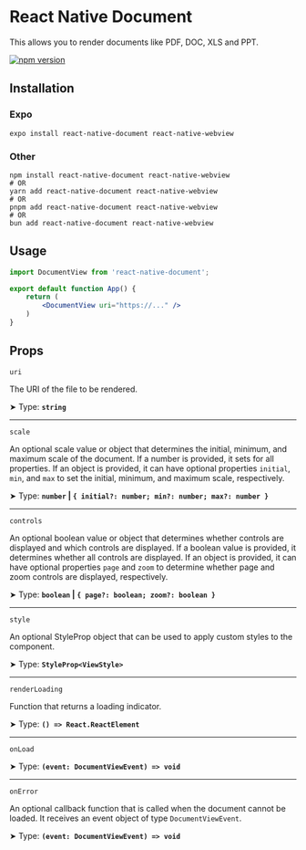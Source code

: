 # React Native Document

This allows you to render documents like PDF, DOC, XLS and PPT.

[![npm version](https://badge.fury.io/js/react-native-document.svg)](https://badge.fury.io/js/react-native-document)

## Installation

### Expo

```shell
expo install react-native-document react-native-webview
```

### Other

```shell
npm install react-native-document react-native-webview
# OR
yarn add react-native-document react-native-webview
# OR
pnpm add react-native-document react-native-webview
# OR
bun add react-native-document react-native-webview

```

## Usage

```jsx
import DocumentView from 'react-native-document';

export default function App() {
    return (
        <DocumentView uri="https://..." />
    )
}
```

## Props

`uri`

The URI of the file to be rendered.

➤ Type: **`string`** <br/>

---

`scale`

An optional scale value or object that determines the initial, minimum, and maximum scale of the document. If a number is provided, it sets for all properties. If an object is provided, it can have optional properties `initial`, `min`, and `max` to set the initial, minimum, and maximum scale, respectively.

➤ Type: **`number` | `{ initial?: number; min?: number; max?: number }`** <br/>

---

`controls`

An optional boolean value or object that determines whether controls are displayed and which controls are displayed. If a boolean value is provided, it determines whether all controls are displayed. If an object is provided, it can have optional properties `page` and `zoom` to determine whether page and zoom controls are displayed, respectively.

➤ Type: **`boolean` | `{ page?: boolean; zoom?: boolean }`** <br/>

---

`style`

An optional StyleProp object that can be used to apply custom styles to the component.

➤ Type: **`StyleProp<ViewStyle>`** <br/>

---

`renderLoading`

Function that returns a loading indicator.

➤ Type: **`() => React.ReactElement`** <br/>

---

`onLoad`

➤ Type: **`(event: DocumentViewEvent) => void`** <br/>

---

`onError`

An optional callback function that is called when the document cannot be loaded. It receives an event object of type `DocumentViewEvent`.

➤ Type: **`(event: DocumentViewEvent) => void`** <br/>
